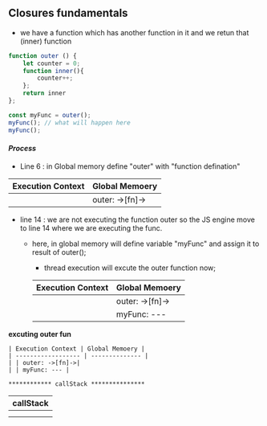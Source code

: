 ## Closures fundamentals


-  we have a function which has another function in it and we retun that (inner) function
```js
function outer () {
	let counter = 0;
	function inner(){
		counter++;
	};
	return inner
};

const myFunc = outer();
myFunc(); // what will happen here
myFunc(); 
```

#### *Process*

- Line 6 : in Global memory define "outer" with "function defination"

| Execution Context | Global Memoery |
| ------------------ | -------------- |
| | outer: ->[fn]->|

- line 14 : we are not executing the function outer so the JS engine move to line 14 where we are executing the func.
  - here, in global memory will define variable "myFunc" and assign  it to result of outer();
	- thread execution will excute the outer function now;

	| Execution Context | Global Memoery |
	| ------------------ | -------------- |
	| | outer: ->[fn]->|
	| | myFunc: --- |
 
 **excuting outer fun**                      
  
	| Execution Context | Global Memoery |
	| ------------------ | -------------- |
	| | outer: ->[fn]->|
	| | myFunc: --- |

	************ callStack ***************

  | callStack |
  | -- |
	| outer() |
	| global()|

